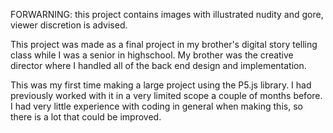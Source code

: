 FORWARNING: this project contains images with illustrated nudity and gore, viewer discretion is advised.

This project was made as a final project in my brother's digital story telling class while I was a senior in highschool. My brother was the creative director where I handled all of the back end design and implementation. 

This was my first time making a large project using the P5.js library. I had previously worked with it in a very limited scope a couple of months before. I had very little experience with coding in general when making this, so there is a lot that could be improved.
